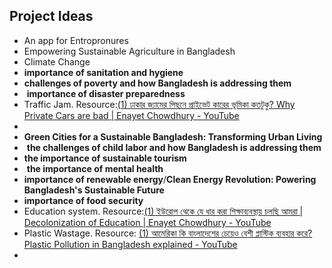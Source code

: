 ## Project Ideas
- An app for Entropronures
- Empowering Sustainable Agriculture in Bangladesh
- Climate Change
- **importance of sanitation and hygiene**
- **challenges of poverty and how Bangladesh is addressing them**
-  **importance of disaster preparedness**
- Traffic Jam. Resource:[(1) ঢাকার জ্যামের পিছনে প্রাইভেট কারের ভূমিকা কতটুকু? Why Private Cars are bad | Enayet Chowdhury - YouTube](https://www.youtube.com/watch?v=cMbQsGXVMPc&ab_channel=EnayetChowdhury)
- 
- **Green Cities for a Sustainable Bangladesh: Transforming Urban Living**
-  **the challenges of child labor and how Bangladesh is addressing them**
- **the importance of sustainable tourism**
-  **the importance of mental health**
- **importance of renewable energy**/**Clean Energy Revolution: Powering Bangladesh's Sustainable Future**
- **importance of food security**
- Education system. Resource:[(1) ইউরোপ থেকে যে ধার করা শিক্ষাব্যবস্থায় চলছি আমরা | Decolonization of Education | Enayet Chowdhury - YouTube](https://www.youtube.com/watch?v=20fOla_lsXA&ab_channel=EnayetChowdhury)
- Plastic Wastage. Resource: [(1) আমেরিকা কি বাংলাদেশের চেয়েও বেশী প্লাস্টিক ব্যবহার করে? Plastic Pollution in Bangladesh explained - YouTube](https://www.youtube.com/watch?v=JpRH1Mr8mKE&ab_channel=EnayetChowdhury)
- 